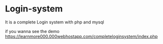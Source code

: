 # Login-system
It is a complete Login system with php and mysql

if you wanna see the demo
https://learnmore000.000webhostapp.com/completeloginsystem/index.php
